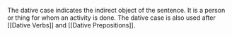 The dative case indicates the indirect object of the sentence. It is a person or thing for whom an activity is done. The dative case is also used after [[Dative Verbs]] and [[Dative Prepositions]].